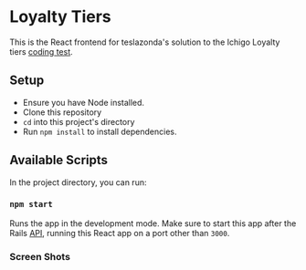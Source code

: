 # Loyalty Tiers

This is the React frontend for teslazonda's solution to the Ichigo Loyalty tiers [coding test](https://tokyotreat.atlassian.net/wiki/external/ODJhODU1MGQ5NmMyNGFmNWFkOGI0YWZhMGI3MzI3OTM).


## Setup
* Ensure you have Node installed.
* Clone this repository
* `cd` into this project's directory
* Run `npm install` to install dependencies.


## Available Scripts

In the project directory, you can run:

### `npm start`

Runs the app in the development mode. Make sure to start this app after the Rails [API](https://github.com/teslazonda/ichigo-loyalty-tiers), running this React app on a port other than `3000`.

### Screen Shots


